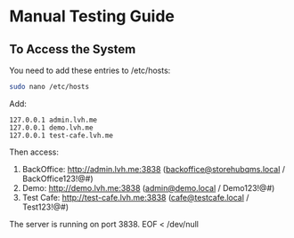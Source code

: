 # Manual Testing Guide

## To Access the System

You need to add these entries to /etc/hosts:

```bash
sudo nano /etc/hosts
```

Add:
```
127.0.0.1 admin.lvh.me
127.0.0.1 demo.lvh.me
127.0.0.1 test-cafe.lvh.me
```

Then access:
1. BackOffice: http://admin.lvh.me:3838 (backoffice@storehubqms.local / BackOffice123\!@#)
2. Demo: http://demo.lvh.me:3838 (admin@demo.local / Demo123\!@#)
3. Test Cafe: http://test-cafe.lvh.me:3838 (cafe@testcafe.local / Test123\!@#)

The server is running on port 3838.
EOF < /dev/null